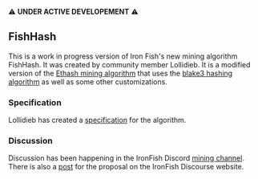 :warning: **UNDER ACTIVE DEVELOPEMENT** :warning:

## FishHash
This is a work in progress version of Iron Fish's new mining algorithm FishHash. It was created by community member Lollidieb. It is a modified version of the [Ethash mining algorithm](https://ethereum.org/en/developers/docs/consensus-mechanisms/pow/mining-algorithms/ethash/) that uses the [blake3 hashing algorithm](https://github.com/BLAKE3-team/BLAKE3) as well as some other customizations.

### Specification
Lollidieb has created a [specification](./FishHash.pdf) for the algorithm.

### Discussion
Discussion has been happening in the IronFish Discord [mining channel](https://discord.com/channels/771503434028941353/828803908067262484). There is also a [post](https://discourse.ironfish.network/t/proposal-memory-hard-mining-algorithm-fishhash/88) for the proposal on the IronFish Discourse website.
